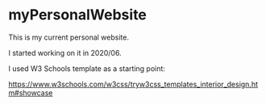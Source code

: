 # myPersonalWebsite



This is my current personal website.

I started working on it in 2020/06.

I used W3 Schools template as a starting point:

https://www.w3schools.com/w3css/tryw3css_templates_interior_design.htm#showcase
